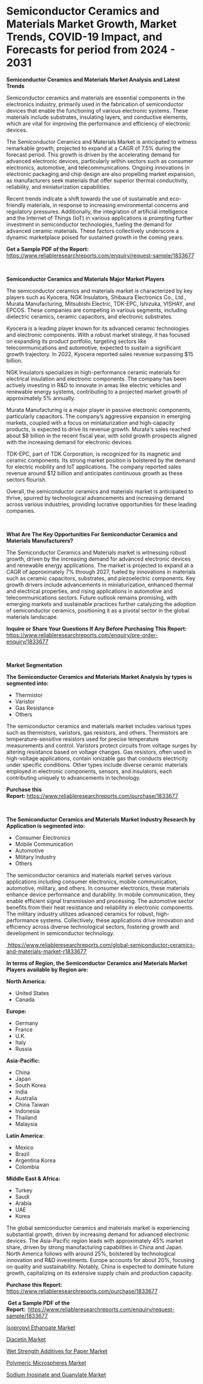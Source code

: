 <p><h1>Semiconductor Ceramics and Materials Market Growth, Market Trends, COVID-19 Impact, and Forecasts for period from 2024 - 2031</h1></p><p><strong>Semiconductor Ceramics and Materials Market Analysis and Latest Trends</strong></p>
<p><p>Semiconductor ceramics and materials are essential components in the electronics industry, primarily used in the fabrication of semiconductor devices that enable the functioning of various electronic systems. These materials include substrates, insulating layers, and conductive elements, which are vital for improving the performance and efficiency of electronic devices.</p><p>The Semiconductor Ceramics and Materials Market is anticipated to witness remarkable growth, projected to expand at a CAGR of 7.5% during the forecast period. This growth is driven by the accelerating demand for advanced electronic devices, particularly within sectors such as consumer electronics, automotive, and telecommunications. Ongoing innovations in electronic packaging and chip design are also propelling market expansion, as manufacturers seek materials that offer superior thermal conductivity, reliability, and miniaturization capabilities.</p><p>Recent trends indicate a shift towards the use of sustainable and eco-friendly materials, in response to increasing environmental concerns and regulatory pressures. Additionally, the integration of artificial intelligence and the Internet of Things (IoT) in various applications is prompting further investment in semiconductor technologies, fueling the demand for advanced ceramic materials. These factors collectively underscore a dynamic marketplace poised for sustained growth in the coming years.</p></p>
<p><strong>Get a Sample PDF of the Report:&nbsp;</strong> <a href="https://www.reliableresearchreports.com/enquiry/request-sample/1833677?utm_campaign=1453&utm_medium=2&utm_source=Github&utm_content=ia&utm_term=17102024&utm_id=semiconductor-ceramics-and-materials">https://www.reliableresearchreports.com/enquiry/request-sample/1833677</a></p>
<p>&nbsp;</p>
<p><strong>Semiconductor Ceramics and Materials Major Market Players</strong></p>
<p><p>The semiconductor ceramics and materials market is characterized by key players such as Kyocera, NGK Insulators, Shibaura Electronics Co., Ltd., Murata Manufacturing, Mitsubishi Electric, TDK-EPC, Ishizuka, VISHAY, and EPCOS. These companies are competing in various segments, including dielectric ceramics, ceramic capacitors, and electronic substrates.</p><p>Kyocera is a leading player known for its advanced ceramic technologies and electronic components. With a robust market strategy, it has focused on expanding its product portfolio, targeting sectors like telecommunications and automotive, expected to sustain a significant growth trajectory. In 2022, Kyocera reported sales revenue surpassing $15 billion.</p><p>NGK Insulators specializes in high-performance ceramic materials for electrical insulation and electronic components. The company has been actively investing in R&D to innovate in areas like electric vehicles and renewable energy systems, contributing to a projected market growth of approximately 5% annually.</p><p>Murata Manufacturing is a major player in passive electronic components, particularly capacitors. The company’s aggressive expansion in emerging markets, coupled with a focus on miniaturization and high-capacity products, is expected to drive its revenue growth. Murata's sales reached about $8 billion in the recent fiscal year, with solid growth prospects aligned with the increasing demand for electronic devices.</p><p>TDK-EPC, part of TDK Corporation, is recognized for its magnetic and ceramic components. Its strong market position is bolstered by the demand for electric mobility and IoT applications. The company reported sales revenue around $12 billion and anticipates continuous growth as these sectors flourish.</p><p>Overall, the semiconductor ceramics and materials market is anticipated to thrive, spurred by technological advancements and increasing demand across various industries, providing lucrative opportunities for these leading companies.</p></p>
<p>&nbsp;</p>
<p><strong>What Are The Key Opportunities For Semiconductor Ceramics and Materials Manufacturers?</strong></p>
<p><p>The Semiconductor Ceramics and Materials market is witnessing robust growth, driven by the increasing demand for advanced electronic devices and renewable energy applications. The market is projected to expand at a CAGR of approximately 7% through 2027, fueled by innovations in materials such as ceramic capacitors, substrates, and piezoelectric components. Key growth drivers include advancements in miniaturization, enhanced thermal and electrical properties, and rising applications in automotive and telecommunications sectors. Future outlook remains promising, with emerging markets and sustainable practices further catalyzing the adoption of semiconductor ceramics, positioning it as a pivotal sector in the global materials landscape.</p></p>
<p><strong>Inquire or Share Your Questions If Any Before Purchasing This Report:</strong> <a href="https://www.reliableresearchreports.com/enquiry/pre-order-enquiry/1833677?utm_campaign=1453&utm_medium=2&utm_source=Github&utm_content=ia&utm_term=17102024&utm_id=semiconductor-ceramics-and-materials">https://www.reliableresearchreports.com/enquiry/pre-order-enquiry/1833677</a></p>
<p>&nbsp;</p>
<p><strong>Market Segmentation</strong></p>
<p><strong>The Semiconductor Ceramics and Materials Market Analysis by types is segmented into:</strong></p>
<p><ul><li>Thermistor</li><li>Varistor</li><li>Gas Resistance</li><li>Others</li></ul></p>
<p><p>The semiconductor ceramics and materials market includes various types such as thermistors, varistors, gas resistors, and others. Thermistors are temperature-sensitive resistors used for precise temperature measurements and control. Varistors protect circuits from voltage surges by altering resistance based on voltage changes. Gas resistors, often used in high-voltage applications, contain ionizable gas that conducts electricity under specific conditions. Other types include diverse ceramic materials employed in electronic components, sensors, and insulators, each contributing uniquely to advancements in technology.</p></p>
<p><strong>Purchase this Report:&nbsp;</strong><a href="https://www.reliableresearchreports.com/purchase/1833677?utm_campaign=1453&utm_medium=2&utm_source=Github&utm_content=ia&utm_term=17102024&utm_id=semiconductor-ceramics-and-materials">https://www.reliableresearchreports.com/purchase/1833677</a></p>
<p>&nbsp;</p>
<p><strong>The Semiconductor Ceramics and Materials Market Industry Research by Application is segmented into:</strong></p>
<p><ul><li>Consumer Electronics</li><li>Mobile Communication</li><li>Automotive</li><li>Military Industry</li><li>Others</li></ul></p>
<p><p>The semiconductor ceramics and materials market serves various applications including consumer electronics, mobile communication, automotive, military, and others. In consumer electronics, these materials enhance device performance and durability. In mobile communication, they enable efficient signal transmission and processing. The automotive sector benefits from their heat resistance and reliability in electronic components. The military industry utilizes advanced ceramics for robust, high-performance systems. Collectively, these applications drive innovation and efficiency across diverse technological sectors, fostering growth and development in semiconductor technology.</p></p>
<p><a href="https://www.reliableresearchreports.com/global-semiconductor-ceramics-and-materials-market-r1833677?utm_campaign=1453&utm_medium=2&utm_source=Github&utm_content=ia&utm_term=17102024&utm_id=semiconductor-ceramics-and-materials">&nbsp;https://www.reliableresearchreports.com/global-semiconductor-ceramics-and-materials-market-r1833677</a></p>
<p><strong>In terms of Region, the Semiconductor Ceramics and Materials Market Players available by Region are:</strong></p>
<p>
    <p> <strong> North America: </strong>
        <ul>
            <li>United States</li>
            <li>Canada</li>
        </ul>
        </p> 
    <p> <strong> Europe: </strong>
        <ul>
            <li>Germany</li>
            <li>France</li>
            <li>U.K.</li>
            <li>Italy</li>
            <li>Russia</li>
        </ul>
        </p> 
    <p> <strong> Asia-Pacific: </strong>
        <ul>
            <li>China</li>
            <li>Japan</li>
            <li>South Korea</li>
            <li>India</li>
            <li>Australia</li>
            <li>China Taiwan</li>
            <li>Indonesia</li>
            <li>Thailand</li>
            <li>Malaysia</li>
        </ul>
        </p> 
    <p> <strong> Latin America: </strong>
        <ul>
            <li>Mexico</li>
            <li>Brazil</li>
            <li>Argentina Korea</li>
            <li>Colombia</li>
        </ul>
        </p> 
    <p> <strong> Middle East & Africa: </strong>
        <ul>
            <li>Turkey</li>
            <li>Saudi</li>
            <li>Arabia</li>
            <li>UAE</li>
            <li>Korea</li>
        </ul>
    </p>
    </p>
<p><p>The global semiconductor ceramics and materials market is experiencing substantial growth, driven by increasing demand for advanced electronic devices. The Asia-Pacific region leads with approximately 45% market share, driven by strong manufacturing capabilities in China and Japan. North America follows with around 25%, bolstered by technological innovation and R&D investments. Europe accounts for about 20%, focusing on quality and sustainability. Notably, China is expected to dominate future growth, capitalizing on its extensive supply chain and production capacity.</p></p>
<p><strong>Purchase this Report: </strong><a href="https://www.reliableresearchreports.com/purchase/1833677?utm_campaign=1453&utm_medium=2&utm_source=Github&utm_content=ia&utm_term=17102024&utm_id=semiconductor-ceramics-and-materials">https://www.reliableresearchreports.com/purchase/1833677</a></p>
<p>&nbsp;<strong>Get a Sample PDF of the Report:&nbsp;&nbsp;</strong><a href="https://www.reliableresearchreports.com/enquiry/request-sample/1833677?utm_campaign=1453&utm_medium=2&utm_source=Github&utm_content=ia&utm_term=17102024&utm_id=semiconductor-ceramics-and-materials">https://www.reliableresearchreports.com/enquiry/request-sample/1833677</a></p>
<p><strong></strong></p>
<p><p><a href="https://www.linkedin.com/pulse/isopropyl-ethanoate-market-trends-insights-type-application-4ngmf?utm_campaign=1453&utm_medium=2&utm_source=Github&utm_content=ia&utm_term=17102024&utm_id=semiconductor-ceramics-and-materials">Isopropyl Ethanoate Market</a></p><p><a href="https://www.linkedin.com/pulse/diacetin-market-pulse-53-expansion-blueprint-2024-2031-enable-mkt-5edue?utm_campaign=1453&utm_medium=2&utm_source=Github&utm_content=ia&utm_term=17102024&utm_id=semiconductor-ceramics-and-materials">Diacetin Market</a></p><p><a href="https://www.linkedin.com/pulse/opportunities-challenges-wet-strength-additives-paper-oqmze?utm_campaign=1453&utm_medium=2&utm_source=Github&utm_content=ia&utm_term=17102024&utm_id=semiconductor-ceramics-and-materials">Wet Strength Additives for Paper Market</a></p><p><a href="https://www.linkedin.com/pulse/polymeric-microspheres-market-revolution-2024-2031-trends-sqnve?utm_campaign=1453&utm_medium=2&utm_source=Github&utm_content=ia&utm_term=17102024&utm_id=semiconductor-ceramics-and-materials">Polymeric Microspheres Market</a></p><p><a href="https://www.linkedin.com/pulse/consumer-behavior-shifts-sodium-inosinate-guanylate-market-kescf?utm_campaign=1453&utm_medium=2&utm_source=Github&utm_content=ia&utm_term=17102024&utm_id=semiconductor-ceramics-and-materials">Sodium Inosinate and Guanylate Market</a></p></p>